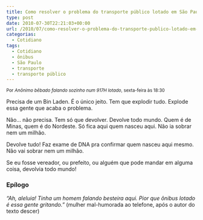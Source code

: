 ```yaml
---
title: Como resolver o problema do transporte público lotado em São Paulo
type: post
date: 2010-07-30T22:21:03+00:00
url: /2010/07/como-resolver-o-problema-do-transporte-publico-lotado-em-sao-paulo/
categorias:
  - Cotidiano
tags:
  - Cotidiano
  - ônibus
  - São Paulo
  - transporte
  - transporte público
---
```


<small>Por <em>Anônimo bêbado falando sozinho num 917H lotado</em>, sexta-feira às 18:30</small>

Precisa de um Bin Laden. É o único jeito. Tem que explodir tudo. Explode essa gente que acaba o problema.

Não… não precisa. Tem só que devolver. Devolve todo mundo. Quem é de Minas, quem é do Nordeste. Só fica aqui quem nasceu aqui. Não ia sobrar nem um milhão.

Devolve tudo! Faz exame de DNA pra confirmar quem nasceu aqui mesmo. Não vai sobrar nem um milhão.

Se eu fosse vereador, ou prefeito, ou alguém que pode mandar em alguma coisa, devolvia todo mundo!

### Epílogo

_“Ah, aleluia! Tinha um homem falando besteira aqui. Pior que ônibus lotado é essa gente gritando.”_ (mulher mal-humorada ao telefone, após o autor do texto descer)
